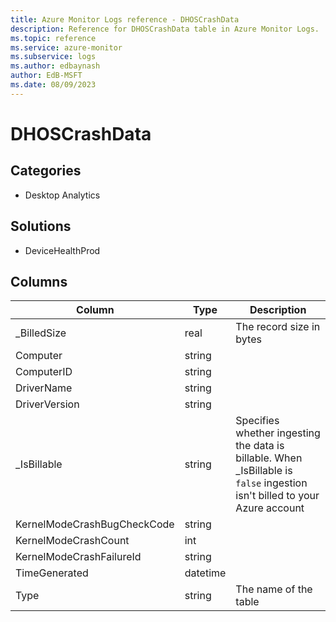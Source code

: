 ```yaml
---
title: Azure Monitor Logs reference - DHOSCrashData
description: Reference for DHOSCrashData table in Azure Monitor Logs.
ms.topic: reference
ms.service: azure-monitor
ms.subservice: logs
ms.author: edbaynash
author: EdB-MSFT
ms.date: 08/09/2023
---
```


# DHOSCrashData



## Categories

- Desktop Analytics
## Solutions

- DeviceHealthProd




## Columns

| Column | Type | Description |
|---|---|---|
| _BilledSize | real | The record size in bytes |
| Computer | string |   |
| ComputerID | string |   |
| DriverName | string |   |
| DriverVersion | string |   |
| _IsBillable | string | Specifies whether ingesting the data is billable. When _IsBillable is `false` ingestion isn't billed to your Azure account |
| KernelModeCrashBugCheckCode | string |   |
| KernelModeCrashCount | int |   |
| KernelModeCrashFailureId | string |   |
| TimeGenerated | datetime |   |
| Type | string | The name of the table |
